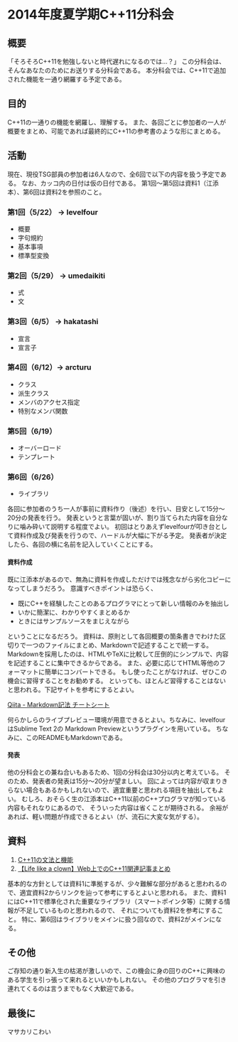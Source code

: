 2014年度夏学期C++11分科会
=====

## 概要
「そろそろC++11を勉強しないと時代遅れになるのでは…？」
この分科会は、そんなあなたのためにお送りする分科会である。
本分科会では、C++11で追加された機能を一通り網羅する予定である。

## 目的
C++11の一通りの機能を網羅し、理解する。
また、各回ごとに参加者の一人が概要をまとめ、可能であれば最終的にC++11の参考書のような形にまとめる。

## 活動
現在、現役TSG部員の参加者は6人なので、全6回で以下の内容を扱う予定である。
なお、カッコ内の日付は仮の日付である。
第1回〜第5回は資料1（江添本）、第6回は資料2を参照のこと。

### 第1回（5/22） -> levelfour
+ 概要
+ 字句規約
+ 基本事項
+ 標準型変換

### 第2回（5/29） -> umedaikiti
+ 式
+ 文

### 第3回（6/5） -> hakatashi
+ 宣言
+ 宣言子

### 第4回（6/12）-> arcturu
+ クラス
+ 派生クラス
+ メンバのアクセス指定
+ 特別なメンバ関数

### 第5回（6/19）
+ オーバーロード
+ テンプレート

### 第6回（6/26）
+ ライブラリ

各回に参加者のうち一人が事前に資料作り（後述）を行い、目安として15分〜20分の発表を行う。
発表というと言葉が固いが、割り当てられた内容を自分なりに噛み砕いて説明する程度でよい。
初回はとりあえずlevelfourが叩き台として資料作成及び発表を行うので、ハードルが大幅に下がる予定。
発表者が決定したら、各回の横に名前を記入していくことにする。

#### 資料作成
既に江添本があるので、無為に資料を作成しただけでは残念ながら劣化コピーになってしまうだろう。
意識すべきポイントは恐らく、

+ 既にC++を経験したことのあるプログラマにとって新しい情報のみを抽出し
+ いかに簡潔に、わかりやすくまとめるか
+ ときにはサンプルソースをまじえながら

ということになるだろう。
資料は、原則として各回概要の箇条書きでわけた区切りで一つのファイルにまとめ、Markdownで記述することで統一する。
Markdownを採用したのは、HTMLやTeXに比較して圧倒的にシンプルで、内容を記述することに集中できるからである。
また、必要に応じてHTML等他のフォーマットに簡単にコンバートできる。
もし使ったことがなければ、ぜひこの機会に習得することをお勧めする。
といっても、ほとんど習得することはないと思われる。下記サイトを参考にするとよい。

[Qiita - Markdown記法 チートシート](http://qiita.com/Qiita/items/c686397e4a0f4f11683d)

何らかしらのライブプレビュー環境が用意できるとよい。ちなみに、levelfourはSublime Text 2の
Markdown Previewというプラグインを用いている。
ちなみに、このREADMEもMarkdownである。

#### 発表
他の分科会との兼ね合いもあるため、1回の分科会は30分以内と考えている。
そのため、発表者の発表は15分〜20分が望ましい。
回によっては内容が収まりきらない場合もあるかもしれないので、適宜重要と思われる項目を抽出してもよい。
むしろ、おそらく生の江添本はC++11以前のC++プログラマが知っている内容もそれなりにあるので、
そういった内容は省くことが期待される。
余裕があれば、軽い問題が作成できるとよい（が、流石に大変な気がする）。

## 資料
1. [C++11の文法と機能](http://ezoeryou.github.io/cpp-book/C++11-Syntax-and-Feature.xhtml)
2. [【Life like a clown】Web上でのC++11関連記事まとめ](http://d.hatena.ne.jp/tt_clown/20111222/cpp11_advent_calendar)

基本的な方針としては資料1に準拠するが、少々難解な部分があると思われるので、適宜資料2からリンクを辿って参考にするとよいと思われる。
また、資料1にはC++11で標準化された重要なライブラリ（スマートポインタ等）に関する情報が不足しているものと思われるので、
それについても資料2を参考にすること。
特に、第6回はライブラリをメインに扱う回なので、資料2がメインになる。

## その他
ご存知の通り新入生の枯渇が激しいので、この機会に身の回りのC++に興味のある学生を引っ張って来れるといいかもしれない。
その他のプログラマを引き連れてくるのは言うまでもなく大歓迎である。

## 最後に
マサカリこわい
